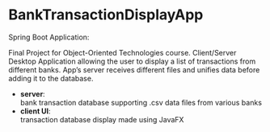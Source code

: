 # BankTransactionDisplayApp
Spring Boot Application:

Final Project for Object-Oriented Technologies course. Client/Server Desktop Application allowing the user to display a list of transactions from different banks. App’s server receives different files and unifies data before adding it to the database.

  - **server**:<br/> 
    bank transaction database supporting .csv data files from various banks
  - **client UI**:<br/>
    transaction database display made using JavaFX
    
